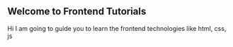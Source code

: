 Welcome to Frontend Tutorials
-------------------------------

Hi I am going to guide you to learn the frontend technologies like html, css, js
